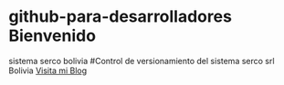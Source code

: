 # github-para-desarrolladores Bienvenido
sistema serco bolivia
#Control de versionamiento del sistema serco srl Bolivia
[Visita mi Blog](http://rleaplaza.facebook.com) 
